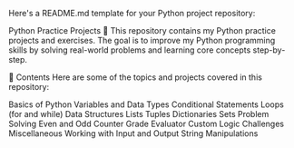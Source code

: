 
Here's a README.md template for your Python project repository:

Python Practice Projects 🐍
This repository contains my Python practice projects and exercises. The goal is to improve my Python programming skills by solving real-world problems and learning core concepts step-by-step.

📂 Contents
Here are some of the topics and projects covered in this repository:

Basics of Python
Variables and Data Types
Conditional Statements
Loops (for and while)
Data Structures
Lists
Tuples
Dictionaries
Sets
Problem Solving
Even and Odd Counter
Grade Evaluator
Custom Logic Challenges
Miscellaneous
Working with Input and Output
String Manipulations

